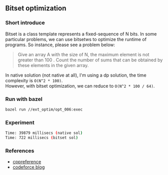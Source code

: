 ## Bitset optimization

### Short introduce
Bitset is a class template represents a fixed-sequence of N bits. In some particular problems, we can use bitsetws to optimize the runtime of programs. So instance, please see a problem below:
> Give an array A with the size of N, the maximum element is not greater than 100 . Count the number of sums that can be obtained by these elements in the given array.

In native solution (not native at all), I'm using a dp solution, the time complexity is `O(N^2 * 100)`.  
However, with bitset optimization, we can reduce to `O(N^2 * 100 / 64)`.

### Run with bazel
```bash
bazel run //ext_optim/opt_006:exec
```

### Experiment
```bash
Time: 39879 millisecs (native sol)
Time: 722 millisecs (bitset sol)
```
### References
- [cppreference](https://en.cppreference.com/w/cpp/utility/bitset)
- [codeforce blog](https://codeforces.com/blog/entry/45576)
